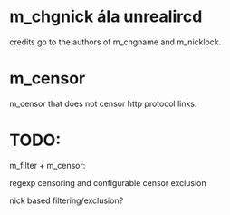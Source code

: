 # m_chgnick ála unrealircd

credits go to the authors of m_chgname and m_nicklock.

# m_censor
m_censor that does not censor http protocol links.

# TODO:
m_filter + m_censor:

regexp censoring and configurable censor exclusion

nick based filtering/exclusion?
